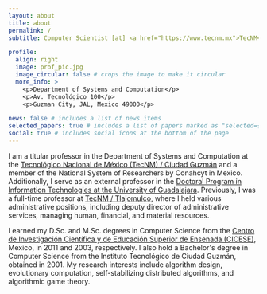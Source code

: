 ```yaml
---
layout: about
title: about
permalink: /
subtitle: Computer Scientist [at] <a href="https://www.tecnm.mx">TecNM</a>

profile:
  align: right
  image: prof_pic.jpg
  image_circular: false # crops the image to make it circular
  more_info: >
    <p>Department of Systems and Computation</p>
    <p>Av. Tecnológico 100</p>
    <p>Guzman City, JAL, Mexico 49000</p>

news: false # includes a list of news items
selected_papers: true # includes a list of papers marked as "selected={true}"
social: true # includes social icons at the bottom of the page
---
```

I am a titular professor in the Department of Systems and Computation at the [Tecnológico Nacional de México (TecNM) / Ciudad Guzmán](http://cdguzman.tecnm.mx) and a member of the National System of Researchers by Conahcyt in Mexico. Additionally, I serve as an external professor in the [Doctoral Program in Information Technologies at the University of Guadalajara](https://dti.cucea.udg.mx/es/directorio/daniel-fajardo-delgado). Previously, I was a full-time professor at [TecNM / Tlajomulco](http://www.tlajomulco.tecnm.mx), where I held various administrative positions, including deputy director of administrative services, managing human, financial, and material resources.

I earned my D.Sc. and M.Sc. degrees in Computer Science from the [Centro de Investigación Científica y de Educación Superior de Ensenada (CICESE)](https://www.cicese.mx), Mexico, in 2011 and 2003, respectively. I also hold a Bachelor's degree in Computer Science from the Instituto Tecnológico de Ciudad Guzmán, obtained in 2001. My research interests include algorithm design, evolutionary computation, self-stabilizing distributed algorithms, and algorithmic game theory.
